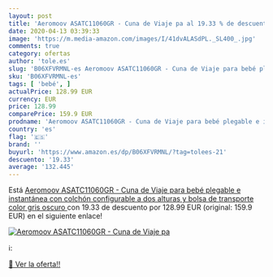 ```yaml
---
layout: post
title: 'Aeromoov ASATC11060GR - Cuna de Viaje pa al 19.33 % de descuento'
date: 2020-04-13 03:39:33
image: 'https://m.media-amazon.com/images/I/41dvALASdPL._SL400_.jpg'
comments: true
category: ofertas
author: 'tole.es'
slug: 'B06XFVRMNL-es Aeromoov ASATC11060GR - Cuna de Viaje para bebé plegable e...'
sku: 'B06XFVRMNL-es'
tags: [ 'bebé', ]
actualPrice: 128.99 EUR
currency: EUR
price: 128.99
comparePrice: 159.9 EUR
prodname: 'Aeromoov ASATC11060GR - Cuna de Viaje para bebé plegable e instantánea con colchón configurable a dos alturas y bolsa de transporte  color gris oscuro '
country: 'es'
flag: '🇪🇸'
brand: ''
buyurl: 'https://www.amazon.es/dp/B06XFVRMNL/?tag=tolees-21'
descuento: '19.33'
average: '132.445'
---
```


Está [Aeromoov ASATC11060GR - Cuna de Viaje para bebé plegable e instantánea con colchón configurable a dos alturas y bolsa de transporte  color gris oscuro ](https://www.amazon.es/dp/B06XFVRMNL/?tag=tolees-21) con 19.33 de descuento por 128.99 EUR (original: 159.9 EUR) en el siguiente enlace!

[![Aeromoov ASATC11060GR - Cuna de Viaje pa](https://m.media-amazon.com/images/I/41dvALASdPL._SL400_.jpg)](https://www.amazon.es/dp/B06XFVRMNL/?tag=tolees-21)

ℹ️:


[🛒 Ver la oferta!!](https://www.amazon.es/dp/B06XFVRMNL/?tag=tolees-21)
